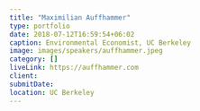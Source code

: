 ```yaml
---
title: "Maximilian Auffhammer"
type: portfolio
date: 2018-07-12T16:59:54+06:02
caption: Environmental Economist, UC Berkeley
image: images/speakers/auffhammer.jpeg
category: []
liveLink: https://auffhammer.com
client:
submitDate:
location: UC Berkeley
---
```

